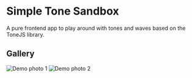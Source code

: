 # Simple Tone Sandbox
A pure frontend app to play around with tones and waves based on the ToneJS library. 

## Gallery
![Demo photo 1]()
![Demo photo 2]()